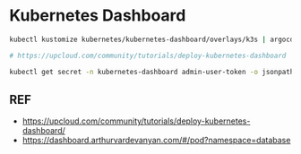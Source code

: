 # Kubernetes Dashboard

```bash
kubectl kustomize kubernetes/kubernetes-dashboard/overlays/k3s | argocd-vault-plugin generate - | kubectl apply -f -
```

```bash
# https://upcloud.com/community/tutorials/deploy-kubernetes-dashboard

kubectl get secret -n kubernetes-dashboard admin-user-token -o jsonpath="{.data.token}" | base64 --decode
```

## REF

- <https://upcloud.com/community/tutorials/deploy-kubernetes-dashboard/>
- <https://dashboard.arthurvardevanyan.com/#/pod?namespace=database>
